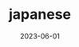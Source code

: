 ---
title: "japanese"
description: "
                I have been learning Japanese my last semester at college just on my own for fun. I have finished one of the class textbooks and hope to continue learning during my trip to Japan.
                "
date: 2023-06-01
thumbnail: 
link: 
---